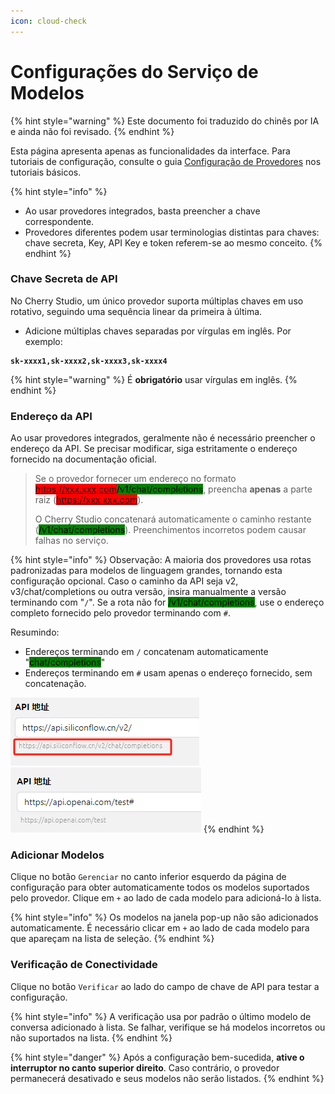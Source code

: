 ```yaml
---
icon: cloud-check
---
```

# Configurações do Serviço de Modelos


{% hint style="warning" %}
Este documento foi traduzido do chinês por IA e ainda não foi revisado.
{% endhint %}




Esta página apresenta apenas as funcionalidades da interface. Para tutoriais de configuração, consulte o guia [Configuração de Provedores](../../../pre-basic/providers/) nos tutoriais básicos.

{% hint style="info" %}
* Ao usar provedores integrados, basta preencher a chave correspondente.
* Provedores diferentes podem usar terminologias distintas para chaves: chave secreta, Key, API Key e token referem-se ao mesmo conceito.
{% endhint %}

### Chave Secreta de API

No Cherry Studio, um único provedor suporta múltiplas chaves em uso rotativo, seguindo uma sequência linear da primeira à última.

* Adicione múltiplas chaves separadas por vírgulas em inglês. Por exemplo:

<pre><code><strong>sk-xxxx1,sk-xxxx2,sk-xxxx3,sk-xxxx4
</strong></code></pre>

{% hint style="warning" %}
É **obrigatório** usar vírgulas em inglês.
{% endhint %}

### Endereço da API

Ao usar provedores integrados, geralmente não é necessário preencher o endereço da API. Se precisar modificar, siga estritamente o endereço fornecido na documentação oficial.

> Se o provedor fornecer um endereço no formato <mark style="background-color:red;">https://xxx.xxx.com</mark><mark style="background-color:green;">/v1/chat/completions</mark>, preencha **apenas** a parte raiz (<mark style="background-color:red;">https://xxx.xxx.com</mark>).
>
> O Cherry Studio concatenará automaticamente o caminho restante (<mark style="background-color:green;">/v1/chat/completions</mark>). Preenchimentos incorretos podem causar falhas no serviço.

{% hint style="info" %}
Observação: A maioria dos provedores usa rotas padronizadas para modelos de linguagem grandes, tornando esta configuração opcional. Caso o caminho da API seja v2, v3/chat/completions ou outra versão, insira manualmente a versão terminando com "`/`". Se a rota não for <mark style="background-color:green;">/v1/chat/completions</mark>, use o endereço completo fornecido pelo provedor terminando com `#`.

Resumindo:
* Endereços terminando em `/` concatenam automaticamente "<mark style="background-color:green;">chat/completions</mark>"
* Endereços terminando em `#` usam apenas o endereço fornecido, sem concatenação.

<img src="../../../.gitbook/assets/image (1) (1) (1) (1) (1) (1) (1) (1) (1).png" alt="" data-size="original"><img src="../../../.gitbook/assets/image (15).png" alt="" data-size="original">
{% endhint %}

### Adicionar Modelos

Clique no botão `Gerenciar` no canto inferior esquerdo da página de configuração para obter automaticamente todos os modelos suportados pelo provedor. Clique em `+` ao lado de cada modelo para adicioná-lo à lista.

{% hint style="info" %}
Os modelos na janela pop-up não são adicionados automaticamente. É necessário clicar em `+` ao lado de cada modelo para que apareçam na lista de seleção.
{% endhint %}

### Verificação de Conectividade

Clique no botão `Verificar` ao lado do campo de chave de API para testar a configuração.

{% hint style="info" %}
A verificação usa por padrão o último modelo de conversa adicionado à lista. Se falhar, verifique se há modelos incorretos ou não suportados na lista.
{% endhint %}

{% hint style="danger" %}
Após a configuração bem-sucedida, **ative o interruptor no canto superior direito**. Caso contrário, o provedor permanecerá desativado e seus modelos não serão listados.
{% endhint %}